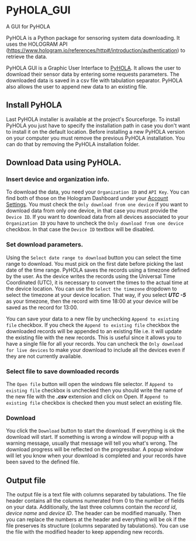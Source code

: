 # PyHOLA_GUI
A GUI for PyHOLA

PyHOLA is a Python package for sensoring system data downloading. It uses the HOLOGRAM API (https://www.hologram.io/references/http#/introduction/authentication) to retrieve the data. 

PyHOLA GUI is a Graphic User Interface to [PyHOLA](https://pypi.org/project/PyHOLA/). It allows the user to download their sensor data by entering some requests parameters. The downloaded data is saved in a csv file with tabulation separator. PyHOLA also allows the user to append new data to an existing file.

## Install PyHOLA
Last PyHOLA installer is available at the project's Sourceforge. To install PyHOLA you just have to specify the installation path in case you don't want to install it on the default location. Before installing a new PyHOLA version on your computer you must remove the previous PyHOLA installation. You can do that by removing the PyHOLA installation folder.

## Download Data using PyHOLA.
### Insert device and organization info.
To download the data, you need your `Organization ID` and `API Key`. You can find both of those on the Hologram Dashboard under your [Account Settings](https://dashboard.hologram.io/account/api). You must check the `Only download from one device` if you want to download data from only one device, in that case you must provide the `Device ID`. If you want to download data from all devices associated to your `Organization ID` you have to uncheck the `Only download from one device` checkbox. In that case the `Device ID` textbox will be disabled.

### Set download parameters.
Using the `Select date range to download` button you can select the time range to download. You must pick on the first date before picking the last date of the time range. PyHOLA saves the records using a timezone defined by the user. As the device writes the records using the Universal Time Coordinated (UTC), it is necessary to convert the times to the actual time at the device location. You can use the `Select the timezone` dropdown to select the timezone at your device location. That way, if you select ***UTC -5*** as your timezone, then the record with time 18:00 at your device will be saved as the record for 13:00.

You can save your data to a new file by unchecking `Append to existing file` checkbox. If you check the `Append to existing file` checkbox the downloaded records will be appended to an existing file i.e. it will update the existing file with the new records. This is useful since it allows you to have a single file for all your records. You can uncheck the `Only download for live devices` to make your download to include all the devices even if they are not currently available. 

### Select file to save downloaded records
The `Open file` button will open the windows file selector. If `Append to existing file` checkbox is unchecked then you should write the name of the new file with the ***.csv*** extension and click on Open. If `Append to existing file` checkbox is checked then you must select an existing file.

### Download 
You click the `Download` button to start the download. If everything is ok the download will start. If something is wrong a window will popup with a warning message, usually that message will tell you what's wrong. The download progress will be reflected on the progressbar. A popup window will let you know when your download is completed and your records have been saved to the defined file.

## Output file
The output file is a text file with columns separated by tabulations. The file header contains all the columns numerated from 0 to the number of fields on your data. Additionally, the last three columns contain the *record id*, *device name* and *device ID*. The header can be modified manually. Then you can replace the numbers at the header and everything will be ok if the file preserves its structure (columns separated by tabulations). You can use the file with the modified header to keep appending new records.

